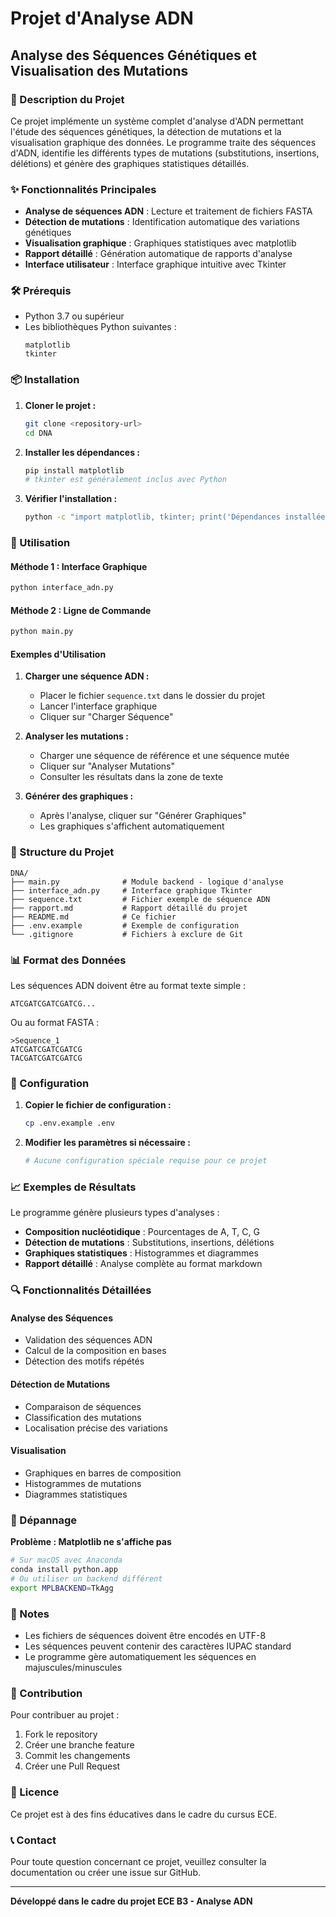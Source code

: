 # Projet d'Analyse ADN
## Analyse des Séquences Génétiques et Visualisation des Mutations

### 📖 Description du Projet

Ce projet implémente un système complet d'analyse d'ADN permettant l'étude des séquences génétiques, la détection de mutations et la visualisation graphique des données. Le programme traite des séquences d'ADN, identifie les différents types de mutations (substitutions, insertions, délétions) et génère des graphiques statistiques détaillés.

### ✨ Fonctionnalités Principales

- **Analyse de séquences ADN** : Lecture et traitement de fichiers FASTA
- **Détection de mutations** : Identification automatique des variations génétiques
- **Visualisation graphique** : Graphiques statistiques avec matplotlib
- **Rapport détaillé** : Génération automatique de rapports d'analyse
- **Interface utilisateur** : Interface graphique intuitive avec Tkinter

### 🛠️ Prérequis

- Python 3.7 ou supérieur
- Les bibliothèques Python suivantes :
  ```
  matplotlib
  tkinter
  ```

### 📦 Installation

1. **Cloner le projet :**
   ```bash
   git clone <repository-url>
   cd DNA
   ```

2. **Installer les dépendances :**
   ```bash
   pip install matplotlib
   # tkinter est généralement inclus avec Python
   ```

3. **Vérifier l'installation :**
   ```bash
   python -c "import matplotlib, tkinter; print('Dépendances installées avec succès')"
   ```

### 🚀 Utilisation

#### Méthode 1 : Interface Graphique
```bash
python interface_adn.py
```

#### Méthode 2 : Ligne de Commande
```bash
python main.py
```

#### Exemples d'Utilisation

1. **Charger une séquence ADN :**
   - Placer le fichier `sequence.txt` dans le dossier du projet
   - Lancer l'interface graphique
   - Cliquer sur "Charger Séquence"

2. **Analyser les mutations :**
   - Charger une séquence de référence et une séquence mutée
   - Cliquer sur "Analyser Mutations"
   - Consulter les résultats dans la zone de texte

3. **Générer des graphiques :**
   - Après l'analyse, cliquer sur "Générer Graphiques"
   - Les graphiques s'affichent automatiquement

### 📁 Structure du Projet

```
DNA/
├── main.py              # Module backend - logique d'analyse
├── interface_adn.py     # Interface graphique Tkinter
├── sequence.txt         # Fichier exemple de séquence ADN
├── rapport.md           # Rapport détaillé du projet
├── README.md            # Ce fichier
├── .env.example         # Exemple de configuration
└── .gitignore           # Fichiers à exclure de Git
```

### 📊 Format des Données

Les séquences ADN doivent être au format texte simple :
```
ATCGATCGATCGATCG...
```

Ou au format FASTA :
```
>Sequence_1
ATCGATCGATCGATCG
TACGATCGATCGATCG
```

### 🔧 Configuration

1. **Copier le fichier de configuration :**
   ```bash
   cp .env.example .env
   ```

2. **Modifier les paramètres si nécessaire :**
   ```bash
   # Aucune configuration spéciale requise pour ce projet
   ```

### 📈 Exemples de Résultats

Le programme génère plusieurs types d'analyses :

- **Composition nucléotidique** : Pourcentages de A, T, C, G
- **Détection de mutations** : Substitutions, insertions, délétions
- **Graphiques statistiques** : Histogrammes et diagrammes
- **Rapport détaillé** : Analyse complète au format markdown

### 🔍 Fonctionnalités Détaillées

#### Analyse des Séquences
- Validation des séquences ADN
- Calcul de la composition en bases
- Détection des motifs répétés

#### Détection de Mutations
- Comparaison de séquences
- Classification des mutations
- Localisation précise des variations

#### Visualisation
- Graphiques en barres de composition
- Histogrammes de mutations
- Diagrammes statistiques

### 🐛 Dépannage

**Problème : Matplotlib ne s'affiche pas**
```bash
# Sur macOS avec Anaconda
conda install python.app
# Ou utiliser un backend différent
export MPLBACKEND=TkAgg
```

### 📝 Notes

- Les fichiers de séquences doivent être encodés en UTF-8
- Les séquences peuvent contenir des caractères IUPAC standard
- Le programme gère automatiquement les séquences en majuscules/minuscules

### 🤝 Contribution

Pour contribuer au projet :
1. Fork le repository
2. Créer une branche feature
3. Commit les changements
4. Créer une Pull Request

### 📄 Licence

Ce projet est à des fins éducatives dans le cadre du cursus ECE.

### 📞 Contact

Pour toute question concernant ce projet, veuillez consulter la documentation ou créer une issue sur GitHub.

---

**Développé dans le cadre du projet ECE B3 - Analyse ADN**